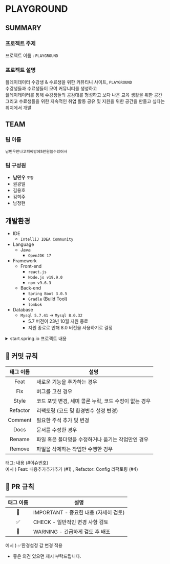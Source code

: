 # PLAYGROUND  

## SUMMARY

### 프로젝트 주제

프로젝트 이름 : `PLAYGROUND`

### 프로젝트 설명

플레이데이터 수강생 & 수료생을 위한 커뮤티니 사이트, `PLAYGROUND`  
수강생들과 수료생들이 모여 커뮤니티를 생성하고  
플레이데이터를 통해 수강생들의 공감대를 형성하고 보다 나은 교육 생활을 위한 공간  
그리고 수료생들을 위한 지속적인 취업 활동 공유 및 지원을 위한 공간을 만들고 싶다는 취지에서 개발

## TEAM

### 팀 이름

`남민우만나고피씨방에5만원쓸수있어서`

### 팀 구성원  

- **남민우** `조장`
- 권광일
- 김용호
- 김희주
- 남정현


## 개발환경
* IDE
  * `IntelliJ IDEA Community`
* Language
  * Java
    * `OpenJDK 17`
* Framework
  * Front-end
    * `react.js` 
    * `Node.js v19.9.0`
    * `npm v9.6.3`
  * Back-end
    * `Spring Boot 3.0.5` 
    * `Gradle` (Build Tool) 
    * `lombok`
* Database
  * `Mysql 5.7.41` → `Mysql 8.0.32`
    * 5.7 버전이 23년 10월 지원 종료
    * 지원 종료로 인해 8.0 버전을 사용하기로 결정
    
<details>
  <summary>start.spring.io 프로젝트 내용</summary>
  <div markdown="1">
    <img width="889" alt="springbootinit" src="https://user-images.githubusercontent.com/48994100/232404385-8fd43fc7-8efb-4215-90fc-fb3ed4074b44.png">
  </div>
</details>

## 🤝 커밋 규칙

|   태그 이름    | 설명                               |
|:----------:|----------------------------------|
|    Feat    | 새로운 기능을 추가하는 경우                  |
|    Fix     | 버그를 고친 경우                        |
|   Style    | 코드 포맷 변경, 세미 콜론 누락, 코드 수정이 없는 경우 |
|  Refactor  | 리팩토링 (코드 및 환경변수 설정 변경)           |
|  Comment   | 필요한 주석 추가 및 변경                   |
|    Docs    | 문서를 수정한 경우                       |
|   Rename   | 파일 혹은 폴더명을 수정하거나 옮기는 작업만인 경우     |
|   Remove   | 파일을 삭제하는 작업만 수행한 경우              |


태그: 내용 (#이슈번호)  
예시 ) Feat: 내용추가추가추가 (#1) , Refactor: Config 리팩토링 (#4)

## 🤝 PR 규칙

| 태그 이름  | 설명                          |
|:------:|-----------------------------|
|   🌟   | IMPORTANT - 중요한 내용 (자세히 검토) |
|   ✅    | CHECK - 일반적인 변경 사항 검토       |
|   🚨   | WARNING - 긴급하게 검토 후 배포      |

예시 ) ✅환경설정 값 변경 적용

* 좋은 의견 있으면 제시 부탁드립니다.